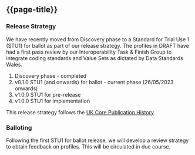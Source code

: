 ## {{page-title}}

### Release Strategy

We have recently moved from Discovery phase to a Standard for Trial Use 1 (STU1) for ballot as part of our release strategy.  The profiles in DRAFT have had a first pass review by our Interoperability Task & Finish Group to integrate coding standards and Value Sets as dictated by Data Standards Wales.

1. Discovery phase - completed
2. v0.1.0 STU1 (and onwards) for ballot - current phase (26/05/2023 onwards)
3. v1.0.0 STU1 for pre-release
4. v1.0.0 STU1 for implementation

This release strategy follows the [UK Core Publication History](https://simplifier.net/guide/ukcoreversionhistory?version=current).

### Balloting

Following the first STU1 for ballot release,  we will develop a review strategy to obtain feedback on profiles. This will be circulated in due course.

